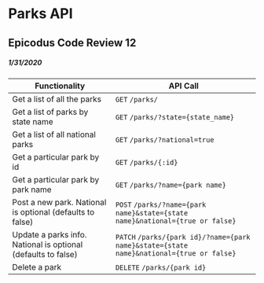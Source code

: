 # Parks API
## Epicodus Code Review 12
##### 1/31/2020
| Functionality | API Call |
| ------------- | -------- |
| Get a list of all the parks |`GET` `/parks/` |  
| Get a list of parks by state name |`GET` `/parks/?state={state_name}`|  
| Get a list of all national parks |`GET` `/parks/?national=true`|  
| Get a particular park by id |`GET` `/parks/{:id}`|  
| Get a particular park by park name |`GET` `/parks/?name={park name}`|
| Post a new park. National is optional (defaults to false) | `POST` `/parks/?name={park name}&state={state name}&national={true or false}` |
| Update a parks info. National is optional (defaults to false) | `PATCH` `/parks/{park id}/?name={park name}&state={state name}&national={true or false}` |
| Delete a park | `DELETE` `/parks/{park id}` |
